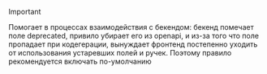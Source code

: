 > [!IMPORTANT]  
> Помогает в процессах взаимодействия с бекендом: бекенд помечает поле deprecated, привило убирает его из openapi, и из-за того что поле пропадает при кодегерации, вынуждает фронтенд постепенно уходить от использования устаревших полей и ручек.
> Поэтому правило рекомендуется включать по-умолчанию